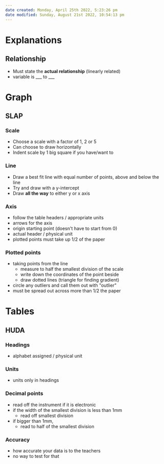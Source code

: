 ```yaml
---
date created: Monday, April 25th 2022, 5:23:26 pm
date modified: Sunday, August 21st 2022, 10:54:13 pm
---
```


# Explanations

## Relationship

- Must state the **actual relationship** (linearly related)
- variable is ___ to ___

# Graph

## SLAP

### Scale

- Choose a scale with a factor of 1, 2 or 5
- Can choose to draw horizontally
- Indent scale by 1 big square if you have/want to

### Line

- Draw a best fit line with equal number of points, above and below the line
- Try and draw with a y-intercept
- Draw **all the way** to either y or x axis

### Axis

- follow the table headers / appropriate units
- arrows for the axis
- origin starting point (doesn't have to start from 0)
- actual header / physical unit
- plotted points must take up 1/2 of the paper

### Plotted points

- taking points from the line
	- measure to half the smallest division of the scale
	- write down the coordinates of the point beside
	- draw dotted lines (triangle for finding gradient)
- circle any outliers and call them out with "outlier"
- must be spread out across more than 1/2 the paper

# Tables

## HUDA

### Headings

- alphabet assigned / physical unit

### Units

- units only in headings

### Decimal points

- read off the instrument if it is electronic
- if the width of the smallest division is less than 1mm
	- read off smallest division
- if bigger than 1mm,
	- read to half of the smallest division

### Accuracy

- how accurate your data is to the teachers
- no way to test for that